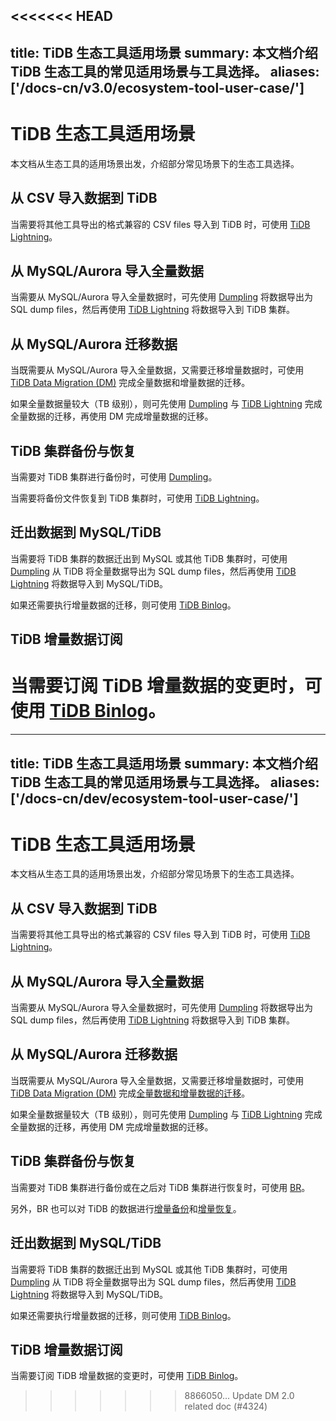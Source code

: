 <<<<<<< HEAD
---
title: TiDB 生态工具适用场景
summary: 本文档介绍 TiDB 生态工具的常见适用场景与工具选择。
aliases: ['/docs-cn/v3.0/ecosystem-tool-user-case/']
---

# TiDB 生态工具适用场景

本文档从生态工具的适用场景出发，介绍部分常见场景下的生态工具选择。

## 从 CSV 导入数据到 TiDB

当需要将其他工具导出的格式兼容的 CSV files 导入到 TiDB 时，可使用 [TiDB Lightning](/tidb-lightning/migrate-from-csv-using-tidb-lightning.md)。

## 从 MySQL/Aurora 导入全量数据

当需要从 MySQL/Aurora 导入全量数据时，可先使用 [Dumpling](/export-or-backup-using-dumpling.md) 将数据导出为 SQL dump files，然后再使用 [TiDB Lightning](/tidb-lightning/tidb-lightning-overview.md) 将数据导入到 TiDB 集群。

## 从 MySQL/Aurora 迁移数据

当既需要从 MySQL/Aurora 导入全量数据，又需要迁移增量数据时，可使用 [TiDB Data Migration (DM)](https://pingcap.com/docs-cn/tidb-data-migration/stable/overview/) 完成全量数据和增量数据的迁移。

如果全量数据量较大（TB 级别），则可先使用 [Dumpling](/export-or-backup-using-dumpling.md) 与 [TiDB Lightning](/tidb-lightning/tidb-lightning-overview.md) 完成全量数据的迁移，再使用 DM 完成增量数据的迁移。

## TiDB 集群备份与恢复

当需要对 TiDB 集群进行备份时，可使用 [Dumpling](/export-or-backup-using-dumpling.md)。

当需要将备份文件恢复到 TiDB 集群时，可使用 [TiDB Lightning](/tidb-lightning/tidb-lightning-overview.md)。

## 迁出数据到 MySQL/TiDB

当需要将 TiDB 集群的数据迁出到 MySQL 或其他 TiDB 集群时，可使用 [Dumpling](/export-or-backup-using-dumpling.md) 从 TiDB 将全量数据导出为 SQL dump files，然后再使用 [TiDB Lightning](/tidb-lightning/tidb-lightning-overview.md) 将数据导入到 MySQL/TiDB。

如果还需要执行增量数据的迁移，则可使用 [TiDB Binlog](/tidb-binlog/tidb-binlog-overview.md)。

## TiDB 增量数据订阅

当需要订阅 TiDB 增量数据的变更时，可使用 [TiDB Binlog](/tidb-binlog/binlog-consumer-client.md)。
=======
---
title: TiDB 生态工具适用场景
summary: 本文档介绍 TiDB 生态工具的常见适用场景与工具选择。
aliases: ['/docs-cn/dev/ecosystem-tool-user-case/']
---

# TiDB 生态工具适用场景

本文档从生态工具的适用场景出发，介绍部分常见场景下的生态工具选择。

## 从 CSV 导入数据到 TiDB

当需要将其他工具导出的格式兼容的 CSV files 导入到 TiDB 时，可使用 [TiDB Lightning](/tidb-lightning/migrate-from-csv-using-tidb-lightning.md)。

## 从 MySQL/Aurora 导入全量数据

当需要从 MySQL/Aurora 导入全量数据时，可先使用 [Dumpling](/dumpling-overview.md) 将数据导出为 SQL dump files，然后再使用 [TiDB Lightning](/tidb-lightning/tidb-lightning-overview.md) 将数据导入到 TiDB 集群。

## 从 MySQL/Aurora 迁移数据

当既需要从 MySQL/Aurora 导入全量数据，又需要迁移增量数据时，可使用 [TiDB Data Migration (DM)](https://docs.pingcap.com/zh/tidb-data-migration/v2.0/overview) 完成[全量数据和增量数据的迁移](https://docs.pingcap.com/zh/tidb-data-migration/v2.0/migrate-from-mysql-aurora)。

如果全量数据量较大（TB 级别），则可先使用 [Dumpling](/dumpling-overview.md) 与 [TiDB Lightning](/tidb-lightning/tidb-lightning-overview.md) 完成全量数据的迁移，再使用 DM 完成增量数据的迁移。

## TiDB 集群备份与恢复

当需要对 TiDB 集群进行备份或在之后对 TiDB 集群进行恢复时，可使用 [BR](/br/backup-and-restore-tool.md)。

另外，BR 也可以对 TiDB 的数据进行[增量备份](/br/backup-and-restore-tool.md#增量备份)和[增量恢复](/br/backup-and-restore-tool.md#增量恢复)。

## 迁出数据到 MySQL/TiDB

当需要将 TiDB 集群的数据迁出到 MySQL 或其他 TiDB 集群时，可使用 [Dumpling](/dumpling-overview.md) 从 TiDB 将全量数据导出为 SQL dump files，然后再使用 [TiDB Lightning](/tidb-lightning/tidb-lightning-overview.md) 将数据导入到 MySQL/TiDB。

如果还需要执行增量数据的迁移，则可使用 [TiDB Binlog](/tidb-binlog/tidb-binlog-overview.md)。

## TiDB 增量数据订阅

当需要订阅 TiDB 增量数据的变更时，可使用 [TiDB Binlog](/tidb-binlog/binlog-consumer-client.md)。
>>>>>>> 8866050... Update DM 2.0 related doc (#4324)
